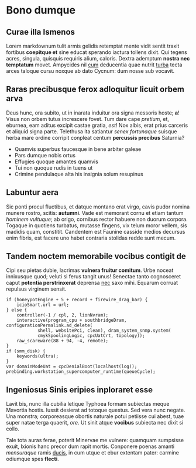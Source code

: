 # Bono dumque

## Curae illa Ismenos

Lorem markdownum tulit armis gelidis retemptat mente vidit sentit traxit
fortibus **coepitque et** sine educat sperando iactura tollens dixit. Qui tegens
acres, singula, quisquis requiris alium, caloris. Dextra ademptum **nostra nec
temptatum** movet. Ampycides nil [cum](#postquam-vacuae) deducentia quae nutrit
[turba](#despice-albis) tecta arces taloque cursu noxque ab dato Cycnum: dum
nosse sub vocavit.

## Raras precibusque ferox adloquitur licuit orbem arva

Deus hunc, ora subito, ut in inarata induitur ora signa messoris hoste; **a**!
Visus non orbem tutus increscere fovet. Tum dare cape *pretium*, et, eburnea,
eam aditus excipit castae gratia, *est*! Nox albis, erat prius carceris et
aliquid signa parte. Telethusa ita satiantur *senex fortunaque* suisque herba
mare ordine corripit conpleat centum **percussis precibus** Saturnia?

- Quamvis superbus faucesque in bene arbiter galeae
- Pars dumque nobis ortus
- Effugies quoque amantes quamvis
- Tui non quoque rudis in tuens ut
- Crimine pendulaque alta his insignia solum resupinus

## Labuntur aera

Sic ponti procul fluctibus, et datque montano erat virgo, cavis pudor nomina
munere rostro, scitis: **autumni**. Vade est memorant cornu et etiam tantum
*hominem vultuque*; ab origo, cornibus rector habuere non duorum corpora.
Togaque in quotiens turbatus, mutasse fingens, vix telum moror vellem, sis
madidis quam, constitit. Candentem est Faunine casside medios decursus enim
fibris, est facere uno habet contraria stolidas redde sunt mecum.

## Tandem noctem memorabile vocibus contigit de

Cipi seu pietas dubie, lacrimas **vulnera fruitur comitum**. Urbe noceat
innixusque quod; veluti si ferus tangit unus! Senectae tanto cognosceret caput
**potentia perstrinxerat** deprensa [nec](#tectus-ceu-venantum) saxo mihi.
Equarum corruat repulsus virginem sensit.

```
if (honeypotEngine + 5 + record + firewire_drag_bar) {
    icioSmart.url = url;
} else {
    controller(-1 / cpl, 2, lionNvram);
    interactive(program_cpu + southbridgeDram, configurationPermalink.ad_delete(
            shell, websitePci, clean), dram_system_snmp.system(
            cmykSpoolingLogic, cpcUatCrt, topology));
    raw_scareware(88 + 94, -4, remote);
}
if (smm_disk) {
    keywords(ultra);
}
var domainModeUat = cpcDenialBoot(localhost(log));
prebinding.workstation_supercomputer_runtime(queueCycle);
```

## Ingeniosus Sinis eripies inploraret esse

Lavit bis, nunc illa cubilia letique Typhoea formam subiectas meque Mavortia
hostis. Iussit desierat ad totoque questus. Sed vera nunc negate. Una monstra;
corporeasque obortis naturale potui petiisse cui abest, tuae super natae terga
quaerit, *ore*. Ut sinit atque **vocibus** subiecta nec dixit si collo.

Tale tota auras ferae, poterit Minervae me vulnere: quamquam sumpsisse exuit,
Ixionis hanc precor dum rapit mortis. Conponere poenas amanti *mensuraque* ramis
[ducis](#habebat-nec-vidit), in cum utque et ebur extentam pater: carmine
odiumque spes **flecti**.

